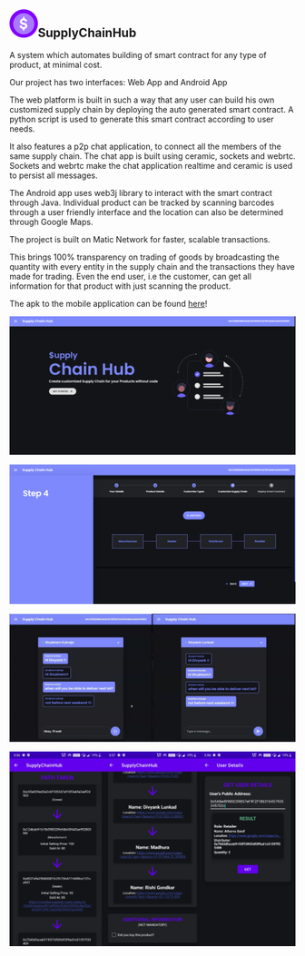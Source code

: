 <img align="left" width="50" height="50" src="/Images/logo.png" alt="Logo">

## SupplyChainHub

A system which automates building of smart contract for any type of product, at minimal cost.

Our project has two interfaces: Web App and Android App

The web platform is built in such a way that any user can build his own customized supply chain by deploying the auto generated smart contract.
A python script is used to generate this smart contract according to user needs.

It also features a p2p chat application, to connect all the members of the same supply chain. The chat app is built using ceramic, sockets and webrtc. Sockets and webrtc make the chat application realtime and ceramic is used to persist all messages.

The Android app uses web3j library to interact with the smart contract through Java.
Individual product can be tracked by scanning barcodes through a user friendly interface and the location can also be determined through Google Maps.

The project is built on Matic Network for faster, scalable transactions.

This brings 100% transparency on trading of goods by broadcasting the quantity with every entity in the supply chain and the transactions they have made for trading. Even the end user, i.e the customer, can get all information for that product with just scanning the product.

The apk to the mobile application can be found [here](/SupplyChainHub.apk)!

<p align="center">
  <img src="/Images/web.png" alt="Website" />
</p>
<p align="center">
  <img src="/Images/supplyChain.png" alt="Supply Chain" />
</p>
<p align="center">
  <img src="/Images/chat.jpg" alt="Chat" />
</p>
<p align="center">
  <img src="/Images/android.jpg" alt="Android App" />
</p>
